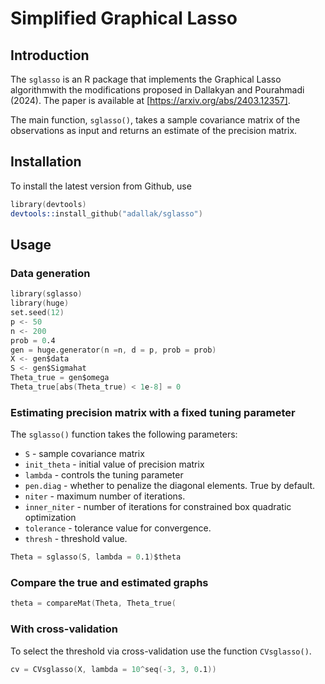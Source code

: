 # Simplified Graphical Lasso
## Introduction

The `sglasso` is an R package that implements the Graphical Lasso algorithmwith the modifications proposed in Dallakyan and 
Pourahmadi (2024). The paper is available at [https://arxiv.org/abs/2403.12357].

The main function, `sglasso()`, takes a sample covariance matrix of the observations as input and returns an estimate of the precision matrix. 

## Installation

To install the latest version from Github, use

```s
library(devtools)
devtools::install_github("adallak/sglasso")
```

## Usage
### Data generation
```s
library(sglasso)
library(huge)
set.seed(12)
p <- 50
n <- 200
prob = 0.4
gen = huge.generator(n =n, d = p, prob = prob) 
X <- gen$data
S <- gen$Sigmahat
Theta_true = gen$omega
Theta_true[abs(Theta_true) < 1e-8] = 0
```

### Estimating precision matrix with a fixed tuning parameter

The `sglasso()` function takes the following parameters:

* `S` - sample covariance matrix
* `init_theta` - initial value of precision matrix
* `lambda` - controls the tuning parameter
* `pen.diag` - whether to penalize the diagonal elements. True by default.
* `niter`   - maximum number of iterations.
* `inner_niter` - number of iterations for constrained box quadratic optimization
* `tolerance` - tolerance value for convergence.
* `thresh` - threshold value.

```s
Theta = sglasso(S, lambda = 0.1)$theta
```

### Compare the true and estimated graphs
```s
theta = compareMat(Theta, Theta_true(
```

### With cross-validation
To select the threshold via cross-validation use the function `CVsglasso()`.
```s
cv = CVsglasso(X, lambda = 10^seq(-3, 3, 0.1))
```

